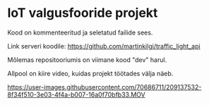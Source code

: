 # IoT valgusfooride projekt

Kood on kommenteeritud ja seletatud failide sees.

Link serveri koodile: https://github.com/martinkilgi/traffic_light_api

Mõlemas repositooriumis on viimane kood "dev" harul.

Allpool on kiire video, kuidas projekt töötades välja näeb.

https://user-images.githubusercontent.com/70686711/209137532-8f34f510-3e03-4f4a-b007-16a0f70bfb33.MOV

